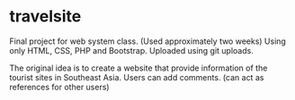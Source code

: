 # travelsite
Final project for web system class. (Used approximately two weeks)
Using only HTML, CSS, PHP and Bootstrap.
Uploaded using git uploads.

The original idea is to create a website that provide information of the tourist sites in Southeast Asia.
Users can add comments. (can act as references for other users)
